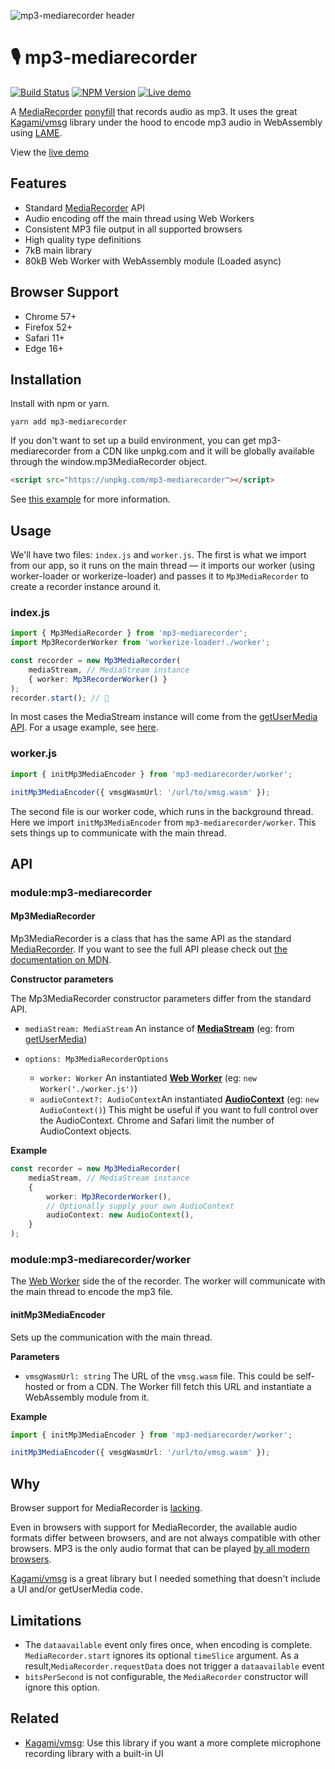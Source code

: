 ![mp3-mediarecorder header](https://user-images.githubusercontent.com/8850410/72912434-eb674580-3d3b-11ea-8ffc-aa754b8af9d8.png)

# 🎙 mp3-mediarecorder

[![Build Status](https://travis-ci.com/eliasmeire/mp3-mediarecorder.svg?branch=master)](https://travis-ci.com/eliasmeire/mp3-mediarecorder) [![NPM Version](https://badge.fury.io/js/mp3-mediarecorder.svg?style=flat)](https://npmjs.org/package/mp3-mediarecorder) [![Live demo](https://img.shields.io/badge/live%20demo-available-blue.svg)](https://eliasmei.re/mp3-mediarecorder)

A [MediaRecorder](https://developer.mozilla.org/en-US/docs/Web/API/MediaRecorder) [ponyfill](https://ponyfill.com) that records audio as mp3. It uses the great [Kagami/vmsg](https://github.com/Kagami/vmsg) library under the hood to encode mp3 audio in WebAssembly using [LAME](http://lame.sourceforge.net/).

View the [live demo](https://eliasmei.re/mp3-mediarecorder)

## Features

-   Standard [MediaRecorder](https://developer.mozilla.org/en-US/docs/Web/API/MediaRecorder) API
-   Audio encoding off the main thread using Web Workers
-   Consistent MP3 file output in all supported browsers
-   High quality type definitions
-   7kB main library
-   80kB Web Worker with WebAssembly module (Loaded async)

## Browser Support

-   Chrome 57+
-   Firefox 52+
-   Safari 11+
-   Edge 16+

## Installation

Install with npm or yarn.

```shell
yarn add mp3-mediarecorder
```

If you don't want to set up a build environment, you can get mp3-mediarecorder from a CDN like unpkg.com and it will be globally available through the window.mp3MediaRecorder object.

```html
<script src="https://unpkg.com/mp3-mediarecorder"></script>
```

See [this example](examples/basic) for more information.

## Usage

We'll have two files: `index.js` and `worker.js`. The first is what we import from our app, so it runs on the main thread — it imports our worker (using worker-loader or workerize-loader) and passes it to `Mp3MediaRecorder` to create a recorder instance around it.

### index.js

```ts
import { Mp3MediaRecorder } from 'mp3-mediarecorder';
import Mp3RecorderWorker from 'workerize-loader!./worker';

const recorder = new Mp3MediaRecorder(
    mediaStream, // MediaStream instance
    { worker: Mp3RecorderWorker() }
);
recorder.start(); // 🎉
```

In most cases the MediaStream instance will come from the [getUserMedia API](https://developer.mozilla.org/en-US/docs/Web/API/MediaDevices/getUserMedia). For a usage example, see [here](https://github.com/eliasmeire/mp3-mediarecorder/blob/next/examples/react/src/App.js#L18-L19).

### worker.js

```ts
import { initMp3MediaEncoder } from 'mp3-mediarecorder/worker';

initMp3MediaEncoder({ vmsgWasmUrl: '/url/to/vmsg.wasm' });
```

The second file is our worker code, which runs in the background thread. Here we import `initMp3MediaEncoder` from `mp3-mediarecorder/worker`. This sets things up to communicate with the main thread.

## API

### module:mp3-mediarecorder

#### Mp3MediaRecorder

Mp3MediaRecorder is a class that has the same API as the standard [MediaRecorder](https://developer.mozilla.org/en-US/docs/Web/API/MediaRecorder). If you want to see the full API please check out [the documentation on MDN](https://developer.mozilla.org/en-US/docs/Web/API/MediaRecorder).

**Constructor parameters**

The Mp3MediaRecorder constructor parameters differ from the standard API.

-   `mediaStream: MediaStream` An instance of **[MediaStream](https://developer.mozilla.org/en-US/docs/Web/API/MediaStream)** (eg: from [getUserMedia](https://developer.mozilla.org/en-US/docs/Web/API/MediaDevices/getUserMedia))

-   `options: Mp3MediaRecorderOptions`
    -   `worker: Worker` An instantiated **[Web Worker](https://developer.mozilla.org/docs/Web/JavaScript)** (eg: `new Worker('./worker.js')`)
    -   `audioContext?: AudioContext`An instantiated **[AudioContext](https://developer.mozilla.org/docs/Web/JavaScript)** (eg: `new AudioContext()`)
        This might be useful if you want to full control over the AudioContext. Chrome and Safari limit the number of AudioContext objects.

**Example**

```ts
const recorder = new Mp3MediaRecorder(
    mediaStream, // MediaStream instance
    {
        worker: Mp3RecorderWorker(),
        // Optionally supply your own AudioContext
        audioContext: new AudioContext(),
    }
);
```

### module:mp3-mediarecorder/worker

The [Web Worker](https://developer.mozilla.org/docs/Web/JavaScript) side the of the recorder. The worker will communicate with the main thread to encode the mp3 file.

#### initMp3MediaEncoder

Sets up the communication with the main thread.

**Parameters**

-   `vmsgWasmUrl: string` The URL of the `vmsg.wasm` file.
    This could be self-hosted or from a CDN. The Worker fill fetch this URL and instantiate a WebAssembly module from it.

**Example**

```ts
import { initMp3MediaEncoder } from 'mp3-mediarecorder/worker';

initMp3MediaEncoder({ vmsgWasmUrl: '/url/to/vmsg.wasm' });
```

## Why

Browser support for MediaRecorder is [lacking](https://caniuse.com/#feat=mediarecorder).

Even in browsers with support for MediaRecorder, the available audio formats differ between browsers, and are not always compatible with other browsers. MP3 is the only audio format that can be played [by all modern browsers](https://developer.mozilla.org/en-US/docs/Web/HTML/Supported_media_formats#Browser_compatibility).

[Kagami/vmsg](https://github.com/Kagami/vmsg) is a great library but I needed something that doesn't include a UI and/or getUserMedia code.

## Limitations

-   The `dataavailable` event only fires once, when encoding is complete. `MediaRecorder.start` ignores its optional `timeSlice` argument. As a result,`MediaRecorder.requestData` does not trigger a `dataavailable` event
-   `bitsPerSecond` is not configurable, the `MediaRecorder` constructor will ignore this option.

## Related

-   [Kagami/vmsg](https://github.com/Kagami/vmsg): Use this library if you want a more complete microphone recording library with a built-in UI

